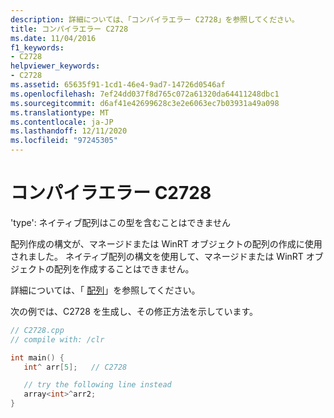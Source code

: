 ```yaml
---
description: 詳細については、「コンパイラエラー C2728」を参照してください。
title: コンパイラエラー C2728
ms.date: 11/04/2016
f1_keywords:
- C2728
helpviewer_keywords:
- C2728
ms.assetid: 65635f91-1cd1-46e4-9ad7-14726d0546af
ms.openlocfilehash: 7ef24dd037f8d765c072a61320da64411248dbc1
ms.sourcegitcommit: d6af41e42699628c3e2e6063ec7b03931a49a098
ms.translationtype: MT
ms.contentlocale: ja-JP
ms.lasthandoff: 12/11/2020
ms.locfileid: "97245305"
---
```

# <a name="compiler-error-c2728"></a>コンパイラエラー C2728

'type': ネイティブ配列はこの型を含むことはできません

配列作成の構文が、マネージドまたは WinRT オブジェクトの配列の作成に使用されました。 ネイティブ配列の構文を使用して、マネージドまたは WinRT オブジェクトの配列を作成することはできません。

詳細については、「 [配列](../../extensions/arrays-cpp-component-extensions.md)」を参照してください。

次の例では、C2728 を生成し、その修正方法を示しています。

```cpp
// C2728.cpp
// compile with: /clr

int main() {
   int^ arr[5];   // C2728

   // try the following line instead
   array<int>^arr2;
}
```
